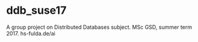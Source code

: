 # ddb_suse17
A group project on Distributed Databases subject. MSc GSD, summer term 2017. hs-fulda.de/ai
